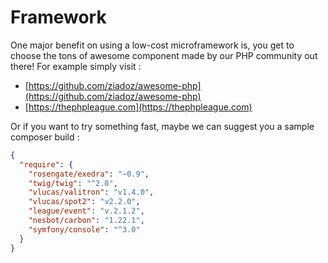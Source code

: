 # Framework
One major benefit on using a low-cost microframework is, you get to choose the tons of awesome component made by our PHP community out there!
For example simply visit :
- [https://github.com/ziadoz/awesome-php](https://github.com/ziadoz/awesome-php)
- [https://thephpleague.com](https://thephpleague.com) 

Or if you want to try something fast, maybe we can suggest you a sample composer build :

```json
{
  "require": {
    "rosengate/exedra": "~0.9",
    "twig/twig": "^2.0",
    "vlucas/valitron": "v1.4.0",
    "vlucas/spot2": "v2.2.0",
    "league/event": "v.2.1.2",
    "nesbot/carbon": "1.22.1",
    "symfony/console": "^3.0"
  }
}
```

